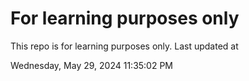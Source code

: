 # For learning purposes only
This repo is for learning purposes only.
Last updated at

Wednesday, May 29, 2024 11:35:02 PM

